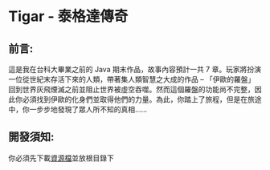# Tigar - 泰格達傳奇
## 前言:
  這是我在台科大畢業之前的 Java 期末作品，故事內容預計一共 7 章。玩家將扮演一位從世紀末存活下來的人類，帶著集人類智慧之大成的作品 – 「伊歐的羅盤」回到世界灰飛煙滅之前並阻止世界被虛空吞噬。然而這個羅盤的功能尚不完整，因此你必須找到伊歐的化身們並取得他們的力量。為此，你踏上了旅程，但是在旅途中，你一步步地發現了眾人所不知的真相……
  
## 開發須知:
  你必須先下載[資源檔](https://drive.google.com/file/d/1felQ1gwcExsXc9hjPKa0aN-uvatdHvft/view?usp=sharing)並放根目錄下


